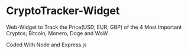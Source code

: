 # CryptoTracker-Widget
Web-Widget to Track the Price(USD, EUR, GBP) of the 4 Most Important Cryptos; Bitcoin, Monero, Doge and WoW.

Coded With Node and Express.js

